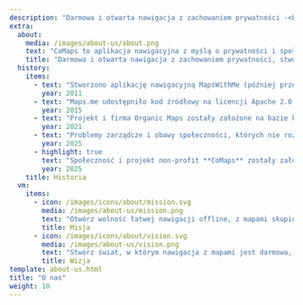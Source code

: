 ```yaml
---
description: "Darmowa i otwarta nawigacja z zachowaniem prywatności -<br/>Stworzona przez społeczność"
extra:
  about:
    media: /images/about-us/about.png
    text: "CoMaps to aplikacja nawigacyjna z myślą o prywatności i społeczności, stworzona dla podróżników – kierowców, pieszych i rowerzystów. Korzysta z danych OpenStreetMap tworzonych przez społeczność z całego świata. Oferuje nawigację z zachowaniem prywatności – bez identyfikowania osób i bez gromadzenia danych. Funkcje CoMaps działają bez aktywnego połączenia z internetem, umożliwiając nawigację offline w miastach i odległych miejscach, gdzie brak zasięgu sieci komórkowej. CoMaps to projekt open-source, który stawia na rozwój społeczności."
    title: "Darmowa i otwarta nawigacja z zachowaniem prywatności, stworzona przez społeczność"
  history:
    items:
      - text: "Stworzono aplikację nawigacyjną MapsWithMe (później przemianowaną na Maps.me)."
        year: 2011
      - text: "Maps.me udostępniło kod źródłowy na licencji Apache 2.0."
        year: 2015
      - text: "Projekt i firma Organic Maps zostały założone na bazie kodu źródłowego Maps.me."
        year: 2021
      - text: "Problemy zarządcze i obawy społeczności, których nie rozwiązali udziałowcy firmy, wstrzymały rozwój Organic Maps na wiele miesięcy."
        year: 2025
      - highlight: true
        text: "Społeczność i projekt non-profit **CoMaps** zostały założone przez byłych współtwórców Organic Maps na bazie kodu źródłowego Organic Maps."
        year: 2025
    title: Historia
  vm:
    items:
      - icon: /images/icons/about/mission.svg
        media: /images/about-us/mission.png
        text: "Otwórz wolność łatwej nawigacji offline, z mapami skupionymi na prywatności dla kierowców, pieszych i rowerzystów, tworzonymi przez społeczność."
        title: Misja
      - icon: /images/icons/about/vision.svg
        media: /images/about-us/vision.png
        text: "Stwórz świat, w którym nawigacja z mapami jest darmowa, a prywatność domyślnym i najważniejszym wyborem na świecie."
        title: Wizja
template: about-us.html
title: "O nas"
weight: 10
---
```

